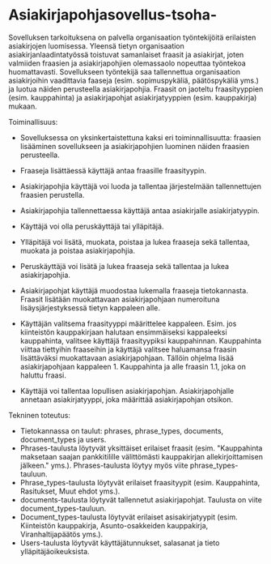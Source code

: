 # Asiakirjapohjasovellus-tsoha-

Sovelluksen tarkoituksena on palvella organisaation työntekijöitä erilaisten asiakirjojen luomisessa. Yleensä tietyn organisaation asiakirjanlaadintatyössä toistuvat samanlaiset fraasit ja asiakirjat, joten valmiiden fraasien ja asiakirjapohjien olemassaolo nopeuttaa työntekoa huomattavasti. Sovellukseen työntekijä saa tallennettua organisaation asiakirjoihin vaadittavia faaseja (esim. sopimuspykäliä, päätöspykäliä yms.) ja luotua näiden perusteella asiakirjapohjia. Fraasit on jaoteltu fraasityyppien (esim. kauppahinta) ja asiakirjapohjat asiakirjatyyppien (esim. kauppakirja) mukaan.

Toiminallisuus:

- Sovelluksessa on yksinkertaistettuna kaksi eri toiminnallisuutta: fraasien lisääminen sovellukseen ja asiakirjapohjien luominen näiden fraasien perusteella. 
- Fraaseja lisättäessä käyttäjä antaa fraasille fraasityypin.
- Asiakirjapohjia käyttäjä voi luoda ja tallentaa järjestelmään tallennettujen fraasien perustella.
- Asiakirjapohjia tallennettaessa käyttäjä antaa asiakirjalle asiakirjatyypin.

- Käyttäjä voi olla peruskäyttäjä tai ylläpitäjä.
- Ylläpitäjä voi lisätä, muokata, poistaa ja lukea fraaseja sekä tallentaa, muokata ja poistaa asiakirjapohjia.
- Peruskäyttäjä voi lisätä ja lukea fraaseja sekä tallentaa ja lukea asiakirjapohjia.

- Asiakirjapohjat käyttäjä muodostaa lukemalla fraaseja tietokannasta. Fraasit lisätään muokattavaan asiakirjapohjaan numeroituna lisäysjärjestyksessä tietyn kappaleen alle.
- Käyttäjän valitsema fraasityyppi määrittelee kappaleen. Esim. jos kiinteistön kauppakirjaan halutaan ensimmäiseksi kappaleeksi kauppahinta, valitsee käyttäjä fraasityypiksi kauppahinnan. Kauppahinta viittaa tiettyihin fraaseihin ja käyttäjä valitsee haluamansa fraasin lisättäväksi muokattavaan asiakirjapohjaan. Tällöin ohjelma lisää asiakirjapohjaan kappaleen 1. Kauppahinta ja alle fraasin 1.1, joka on haluttu fraasi.
- Käyttäjä voi tallentaa lopullisen asiakirjapohjan. Asiakirjapohjalle annetaan asiakirjatyyppi, joka määrittää asiakirjapohjan otsikon.


Tekninen toteutus:

- Tietokannassa on taulut: phrases, phrase_types, documents, document_types ja users.
- Phrases-taulusta löytyvät yksittäiset erilaiset fraasit (esim. "Kauppahinta maksetaan saajan pankkitilille välittömästi kauppakirjan allekirjoittamisen jälkeen." yms.). Phrases-taulusta löytyy myös viite phrase_types-tauluun.
- Phrase_types-taulusta löytyvät erilaiset fraasityypit (esim. Kauppahinta, Rasitukset, Muut ehdot yms.).
- documents-taulusta löytyvät tallennetut asiakirjapohjat. Taulusta on viite document_types-tauluun.
- Document_types-taulusta löytyvät erilaiset asisakirjatyypit (esim. Kiinteistön kauppakirja, Asunto-osakkeiden kauppakirja, Viranhaltijapäätös yms.).
- Users-taulusta löytyvät käyttäjätunnukset, salasanat ja tieto ylläpitäjäoikeuksista.
